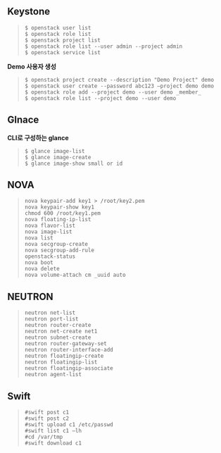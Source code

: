 

## Keystone



> ```shell
> $ openstack user list
> $ openstack role list
> $ openstack project list
> $ openstack role list --user admin --project admin
> $ openstack service list
> ```



**Demo 사용자 생성**

> ```shell
> $ openstack project create --description "Demo Project" demo
> $ openstack user create --password abc123 –project demo demo
> $ openstack role add --project demo --user demo _member_
> $ openstack role list --project demo --user demo 
> ```



## Glnace

**CLI로 구성하는 glance**

>```shell
>$ glance image-list
>$ glance image-create
>$ glance image-show small or id
>```



## NOVA

> ```shell
> nova keypair-add key1 > /root/key2.pem
> nova keypair-show key1
> chmod 600 /root/key1.pem
> nova floating-ip-list
> nova flavor-list
> nova image-list
> nova list
> nova secgroup-create
> nova secgroup-add-rule
> openstack-status
> nova boot
> nova delete
> nova volume-attach cm _uuid auto
> ```
>



## NEUTRON

> ```shell
> neutron net-list
> neutron port-list
> neutron router-create
> neutron net-create net1
> neutron subnet-create
> neutron router-gateway-set
> neutron router-interface-add
> neutron floatingip-create
> neutron floatingip-list
> neutron floatingip-associate
> neutron agent-list
> ```



## Swift

> ```shell
> #swift post c1
> #swift post c2
> #swift upload c1 /etc/passwd
> #swift list c1 –lh
> #cd /var/tmp
> #swift download c1
> ```



